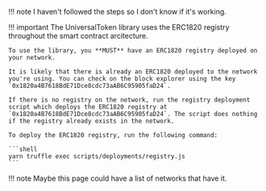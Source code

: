 !!! note
    I haven't followed the steps so I don't know if it's working.

!!! important
    The UniversalToken library uses the ERC1820 registry throughout the smart contract arcitecture. 

    To use the library, you **MUST** have an ERC1820 registry deployed on your network. 

    It is likely that there is already an ERC1820 deployed to the network you're using. You can check on the block explorer using the key `0x1820a4B7618BdE71Dce8cdc73aAB6C95905faD24`.

    If there is no registry on the network, run the registry deployment script which deploys the ERC1820 registry at `0x1820a4B7618BdE71Dce8cdc73aAB6C95905faD24`. The script does nothing if the registry already exists in the network.

    To deploy the ERC1820 registry, run the following command:

    ```shell
    yarn truffle exec scripts/deployments/registry.js
    ```

!!! note
    Maybe this page could have a list of networks that have it.